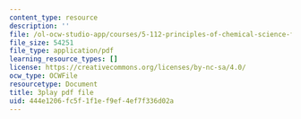 ```yaml
---
content_type: resource
description: ''
file: /ol-ocw-studio-app/courses/5-112-principles-of-chemical-science-fall-2005/444e1206fc5f1f1ef9ef4ef7f336d02a_dAgwg_8RyEU.pdf
file_size: 54251
file_type: application/pdf
learning_resource_types: []
license: https://creativecommons.org/licenses/by-nc-sa/4.0/
ocw_type: OCWFile
resourcetype: Document
title: 3play pdf file
uid: 444e1206-fc5f-1f1e-f9ef-4ef7f336d02a
---
```

